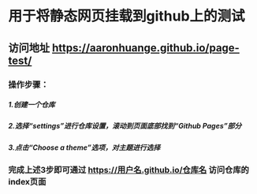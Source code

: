 # 用于将静态网页挂载到github上的测试
## 访问地址 <a href="https://aaronhuange.github.io/page-test/">https://aaronhuange.github.io/page-test/</a>

### 操作步骤：
##### 1.创建一个仓库
##### 2.选择“settings”进行仓库设置，滚动到页面底部找到“Github Pages”部分
##### 3.点击“Choose a theme”选项，对主题进行选择

### 完成上述3步即可通过 https://用户名.github.io/仓库名   访问仓库的index页面

